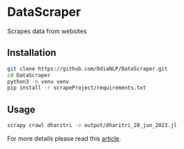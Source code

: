 # DataScraper
Scrapes data from websites

## Installation
```bash
git clone https://github.com/OdiaNLP/DataScraper.git
cd DataScraper
python3 -m venv venv
pip install -r scrapeProject/requirements.txt
```

## Usage
```bash
scrapy crawl dharitri -o output/dharitri_28_jun_2023.jl
```

For more details please read this [article](https://blog.soumendrak.com/scrape-news-website-using-scrapy). 
